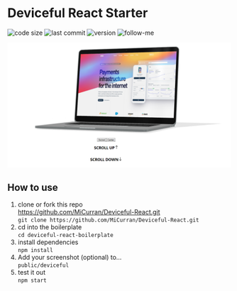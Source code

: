 # Deviceful React Starter
![code size](https://img.shields.io/github/languages/code-size/micurran/Deviceful-React-Boilerplate) ![last commit](https://img.shields.io/github/last-commit/micurran/Deviceful-React-Boilerplate) ![version](https://img.shields.io/github/package-json/v/micurran/Deviceful-React-Boilerplate) ![follow-me](https://img.shields.io/twitter/follow/mcurran386?style=social)

![Deviceful React](./public/deviceful-react.png)

## How to use

1. clone or fork this repo  
https://github.com/MiCurran/Deviceful-React.git  
```git clone https://github.com/MiCurran/Deviceful-React.git```  
2. cd into the boilerplate  
``` cd deviceful-react-boilerplate ```  
3. install dependencies  
```npm install```  
4. Add your screenshot (optional) to...  
```public/deviceful```  
5. test it out  
```npm start```  

